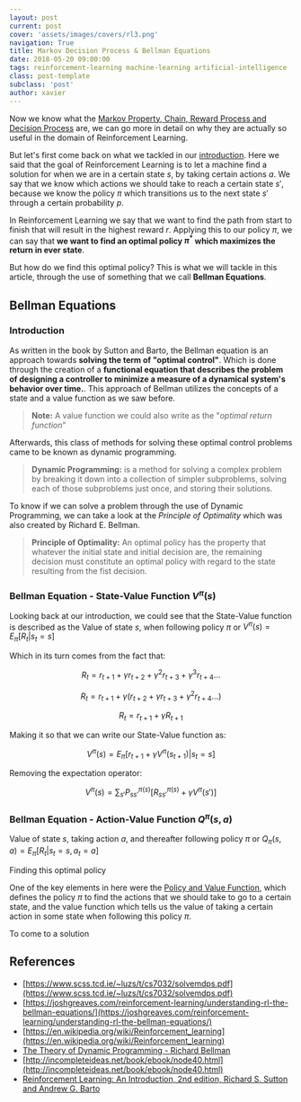 ```yaml
---
layout: post
current: post
cover: 'assets/images/covers/rl3.png'
navigation: True
title: Markov Decision Process & Bellman Equations
date: 2018-05-20 09:00:00
tags: reinforcement-learning machine-learning artificial-intelligence
class: post-template
subclass: 'post'
author: xavier
---
```


Now we know what the  [Markov Property, Chain, Reward Process and Decision Process](/markov-property-chain-reward-decision) are, we can go more in detail on why they are actually so useful in the domain of Reinforcement Learning. 

But let's first come back on what we tackled in our [introduction](/rl-intro). Here we said that the goal of Reinforcement Learning is to let a machine find a solution for when we are in a certain state $s$, by taking certain actions $a$. We say that we know which actions we should take to reach a certain state $s'$, because we know the policy $\pi$ which transitions us to the next state $s'$ through a certain probability $p$.

In Reinforcement Learning we say that we want to find the path from start to finish that will result in the highest reward $r$. Applying this to our policy $\pi$, we can say that **we want to find an optimal policy $\pi^*$ which maximizes the return in ever state**.

But how do we find this optimal policy? This is what we will tackle in this article, through the use of something that we call **Bellman Equations**.

## Bellman Equations

### Introduction

As written in the book by Sutton and Barto, the Bellman equation is an approach towards **solving the term of "optimal control"**. Which is done through the creation of a **functional equation that describes the problem of designing a controller to minimize a measure of a dynamical system's behavior over time.**. This approach of Bellman utilizes the concepts of a state and a value function as we saw before.

> **Note:** A value function we could also write as the "*optimal return function*"

Afterwards, this class of methods for solving these optimal control problems came to be known as dynamic programming.

> **Dynamic Programming:** is a method for solving a complex problem by breaking it down into a collection of simpler subproblems, solving each of those subproblems just once, and storing their solutions.

To know if we can solve a problem through the use of Dynamic Programming, we can take a look at the *Principle of Optimality* which was also created by Richard E. Bellman.

> **Principle of Optimality:** An optimal policy has the property that whatever the initial state and initial decision are, the remaining decision must constitute an optimal policy with regard to the state resulting from the fist decision.

### Bellman Equation - State-Value Function $V^\pi(s)$

Looking back at our introduction, we could see that the State-Value function is described as the Value of state $s$, when following policy $\pi$ or $V^{\pi}(s) = E_{\pi}[R_t|s_t = s]$

Which in its turn comes from the fact that:

$$
R_t = r_{t + 1} + \gamma r_{t + 2} + \gamma^2 r_{t + 3} + \gamma^3 r_{t + 4} ...
$$

$$
R_t = r_{t + 1} + \gamma(r_{t + 2} + \gamma r_{t + 3} + \gamma^2 r_{t + 4} ...)
$$

$$
R_t = r_{t + 1} + \gamma R_{t + 1}
$$

Making it so that we can write our State-Value function as: 

$$V^{\pi}(s) = E_{\pi}[r_{t + 1} + \gamma V^{\pi}(s_{t + 1}) | s_t = s]$$

Removing the expectation operator:

$$V^{\pi}(s) = \sum_{s'}P^{\pi(s)}_{ss'}[R^{\pi(s)}_{ss'} + \gamma V^{\pi}(s')]$$


### Bellman Equation - Action-Value Function $Q^\pi(s,a)$

Value of state $s$, taking action $a$, and thereafter following policy $\pi$ or $Q_{\pi}(s, a) = E_{\pi}[R_t|s_t = s, a_t = a]$




Finding this optimal policy


One of the key elements in here were the [Policy and Value Function](/rl-intro), which defines the policy $\pi$ to find the actions that we should take to go to a certain state, and the value function which tells us the value of taking a certain action in some state when following this policy $\pi$.

To come to a solution 

## References
* [https://www.scss.tcd.ie/~luzs/t/cs7032/solvemdps.pdf](https://www.scss.tcd.ie/~luzs/t/cs7032/solvemdps.pdf)
* [https://joshgreaves.com/reinforcement-learning/understanding-rl-the-bellman-equations/](https://joshgreaves.com/reinforcement-learning/understanding-rl-the-bellman-equations/)
* [https://en.wikipedia.org/wiki/Reinforcement_learning](https://en.wikipedia.org/wiki/Reinforcement_learning)
* [The Theory of Dynamic Programming - Richard Bellman](http://www.dtic.mil/dtic/tr/fulltext/u2/604386.pdf)
* [http://incompleteideas.net/book/ebook/node40.html](http://incompleteideas.net/book/ebook/node40.html)
* [Reinforcement Learning: An Introduction, 2nd edition, Richard S. Sutton and Andrew G. Barto](https://drive.google.com/file/d/1xeUDVGWGUUv1-ccUMAZHJLej2C7aAFWY/view)